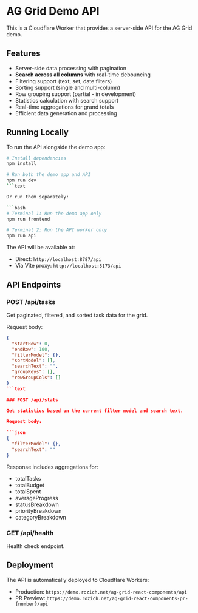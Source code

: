 # AG Grid Demo API

This is a Cloudflare Worker that provides a server-side API for the AG Grid demo.

## Features

- Server-side data processing with pagination
- **Search across all columns** with real-time debouncing
- Filtering support (text, set, date filters)
- Sorting support (single and multi-column)
- Row grouping support (partial - in development)
- Statistics calculation with search support
- Real-time aggregations for grand totals
- Efficient data generation and processing

## Running Locally

To run the API alongside the demo app:

````bash
# Install dependencies
npm install

# Run both the demo app and API
npm run dev
```text

Or run them separately:

```bash
# Terminal 1: Run the demo app only
npm run frontend

# Terminal 2: Run the API worker only
npm run api
````

The API will be available at:

- Direct: `http://localhost:8787/api`
- Via Vite proxy: `http://localhost:5173/api`

## API Endpoints

### POST /api/tasks

Get paginated, filtered, and sorted task data for the grid.

Request body:

````json
{
  "startRow": 0,
  "endRow": 100,
  "filterModel": {},
  "sortModel": [],
  "searchText": "",
  "groupKeys": [],
  "rowGroupCols": []
}
```text

### POST /api/stats

Get statistics based on the current filter model and search text.

Request body:

```json
{
  "filterModel": {},
  "searchText": ""
}
````

Response includes aggregations for:

- totalTasks
- totalBudget
- totalSpent
- averageProgress
- statusBreakdown
- priorityBreakdown
- categoryBreakdown

### GET /api/health

Health check endpoint.

## Deployment

The API is automatically deployed to Cloudflare Workers:

- Production: `https://demo.rozich.net/ag-grid-react-components/api`
- PR Preview: `https://demo.rozich.net/ag-grid-react-components-pr-{number}/api`
